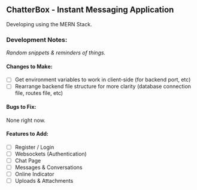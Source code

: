 ## ChatterBox - Instant Messaging Application

Developing using the MERN Stack.

### Development Notes:

_Random snippets & reminders of things._

#### Changes to Make:
- [ ] Get environment variables to work in client-side (for backend port, etc)
- [ ] Rearrange backend file structure for more clarity (database connection file, routes file, etc)

#### Bugs to Fix:

None right now.

#### Features to Add:
- [ ] Register / Login
- [ ] Websockets (Authentication)
- [ ] Chat Page
- [ ] Messages & Conversations
- [ ] Online Indicator
- [ ] Uploads & Attachments